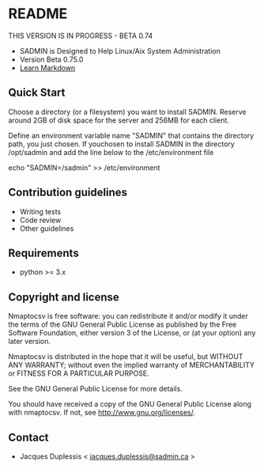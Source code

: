 # README #
THIS VERSION IS IN PROGRESS - BETA 0.74

* SADMIN is Designed to Help Linux/Aix System Administration
* Version Beta 0.75.0 
* [Learn Markdown](https://bitbucket.org/tutorials/markdowndemo)


Quick Start
-----------
Choose a directory (or a filesystem) you want to install SADMIN. Reserve around 2GB of disk space for the server and 256MB for each client.

Define an environment variable name "SADMIN" that contains the directory path, you just chosen. If youchosen to install SADMIN in the directory /opt/sadmin and add the line below to the /etc/environment file

echo "SADMIN=/sadmin" >> /etc/environment





Contribution guidelines
-----------------------
* Writing tests
* Code review
* Other guidelines


Requirements
------------
* python >= 3.x


Copyright and license
---------------------
Nmaptocsv is free software: you can redistribute it and/or modify it under the terms of the GNU General Public License as published by the Free Software Foundation, either version 3 of the License, or (at your option) any later version.

Nmaptocsv is distributed in the hope that it will be useful, but WITHOUT ANY WARRANTY; without even the implied warranty of MERCHANTABILITY or FITNESS FOR A PARTICULAR PURPOSE.  

See the GNU General Public License for more details.

You should have received a copy of the GNU General Public License along with nmaptocsv. 
If not, see http://www.gnu.org/licenses/.

Contact
-------
* Jacques Duplessis < jacques.duplessis@sadmin.ca >